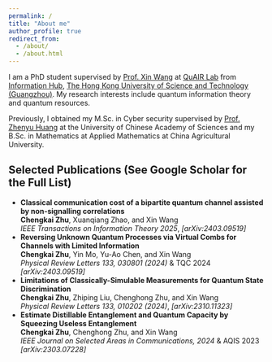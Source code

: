 ```yaml
---
permalink: /
title: "About me"
author_profile: true
redirect_from: 
  - /about/
  - /about.html
---
```



I am a PhD student supervised by [Prof. Xin Wang](https://www.xinwang.info/) at [QuAIR Lab](https://www.quair.group/people/) from [Information Hub](https://infh.hkust-gz.edu.cn/), [The Hong Kong University of Science and Technology (Guangzhou)](https://hkust-gz.edu.cn/). My research interests include quantum information theory and quantum resources.

Previously, I obtained my M.Sc. in Cyber security supervised by [Prof. Zhenyu Huang](https://people.ucas.ac.cn/~huangzhenyu) at the University of Chinese Academy of Sciences and my B.Sc. in Mathematics at Applied Mathematics at China Agricultural University.

## Selected Publications (See <a href="https://scholar.google.com/citations?user=2c0ZBk8AAAAJ&hl=zh-CN&oi=ao" style="text-decoration: none;">Google Scholar</a> for the Full List)

- **Classical communication cost of a bipartite quantum channel assisted by non-signalling correlations** \
  **Chengkai Zhu**, Xuanqiang Zhao, and Xin Wang\
  <a href="https://arxiv.org/abs/2408.02506" style="text-decoration: none;">*IEEE Transactions on Information Theory 2025*</a>, <a href="https://arxiv.org/abs/2408.02506" style="text-decoration: none;">*[arXiv:2403.09519]*</a>
- **Reversing Unknown Quantum Processes via Virtual Combs for Channels with Limited Information** \
  **Chengkai Zhu**, Yin Mo, Yu-Ao Chen, and Xin Wang\
  <a href="https://journals.aps.org/prl/abstract/10.1103/PhysRevLett.133.030801" style="text-decoration: none;">*Physical Review Letters 133, 030801 (2024)*</a> & TQC 2024 <a href="https://arxiv.org/abs/2401.04672" style="text-decoration: none;">*[arXiv:2403.09519]*</a>
- **Limitations of Classically-Simulable Measurements for Quantum State Discrimination**\
  **Chengkai Zhu**, Zhiping Liu, Chenghong Zhu, and Xin Wang\
  <a href="https://journals.aps.org/prl/abstract/10.1103/PhysRevLett.133.010202" style="text-decoration: none;">*Physical Review Letters 133, 010202 (2024)*</a>,
  <a href="https://arxiv.org/abs/2310.11323" style="text-decoration: none;">*[arXiv:2310.11323]*</a>
- **Estimate Distillable Entanglement and Quantum Capacity by Squeezing Useless Entanglement**\
  **Chengkai Zhu**, Chenghong Zhu, and Xin Wang\
  <a href="https://ieeexplore.ieee.org/document/10477880" style="text-decoration: none;">*IEEE Journal on Selected Areas in Communications, 2024*</a> & AQIS 2023
  <a href="https://arxiv.org/abs/2303.07228" style="text-decoration: none;">*[arXiv:2303.07228]*</a>
